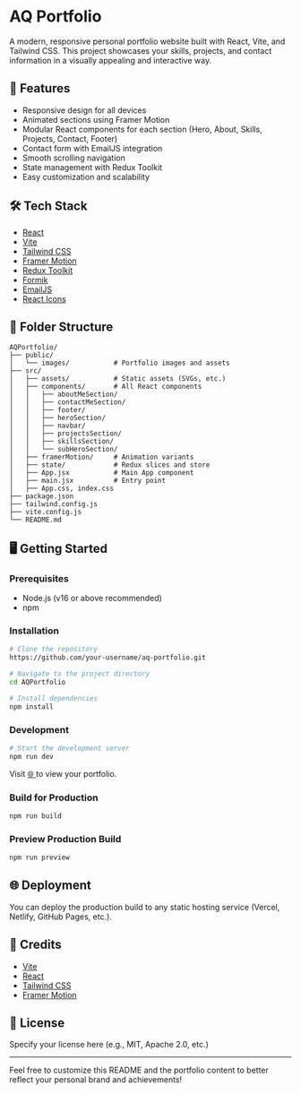 # AQ Portfolio

A modern, responsive personal portfolio website built with React, Vite, and Tailwind CSS. This project showcases your skills, projects, and contact information in a visually appealing and interactive way.

## 🚀 Features
- Responsive design for all devices
- Animated sections using Framer Motion
- Modular React components for each section (Hero, About, Skills, Projects, Contact, Footer)
- Contact form with EmailJS integration
- Smooth scrolling navigation
- State management with Redux Toolkit
- Easy customization and scalability

## 🛠️ Tech Stack
- [React](https://react.dev/)
- [Vite](https://vitejs.dev/)
- [Tailwind CSS](https://tailwindcss.com/)
- [Framer Motion](https://www.framer.com/motion/)
- [Redux Toolkit](https://redux-toolkit.js.org/)
- [Formik](https://formik.org/)
- [EmailJS](https://www.emailjs.com/)
- [React Icons](https://react-icons.github.io/react-icons/)

## 📁 Folder Structure
```
AQPortfolio/
├── public/
│   └── images/           # Portfolio images and assets
├── src/
│   ├── assets/           # Static assets (SVGs, etc.)
│   ├── components/       # All React components
│   │   ├── aboutMeSection/
│   │   ├── contactMeSection/
│   │   ├── footer/
│   │   ├── heroSection/
│   │   ├── navbar/
│   │   ├── projectsSection/
│   │   ├── skillsSection/
│   │   └── subHeroSection/
│   ├── framerMotion/     # Animation variants
│   ├── state/            # Redux slices and store
│   ├── App.jsx           # Main App component
│   ├── main.jsx          # Entry point
│   ├── App.css, index.css
├── package.json
├── tailwind.config.js
├── vite.config.js
└── README.md
```

## 🖥️ Getting Started

### Prerequisites
- Node.js (v16 or above recommended)
- npm

### Installation
```bash
# Clone the repository
https://github.com/your-username/aq-portfolio.git

# Navigate to the project directory
cd AQPortfolio

# Install dependencies
npm install
```

### Development
```bash
# Start the development server
npm run dev
```
Visit [🌐 ](https://portfolio-nu-rose-97.vercel.app/)to view your portfolio.

### Build for Production
```bash
npm run build
```

### Preview Production Build
```bash
npm run preview
```

## 🌐 Deployment
You can deploy the production build to any static hosting service (Vercel, Netlify, GitHub Pages, etc.).

## 🙏 Credits
- [Vite](https://vitejs.dev/)
- [React](https://react.dev/)
- [Tailwind CSS](https://tailwindcss.com/)
- [Framer Motion](https://www.framer.com/motion/)

## 📄 License
Specify your license here (e.g., MIT, Apache 2.0, etc.)

---
Feel free to customize this README and the portfolio content to better reflect your personal brand and achievements!
